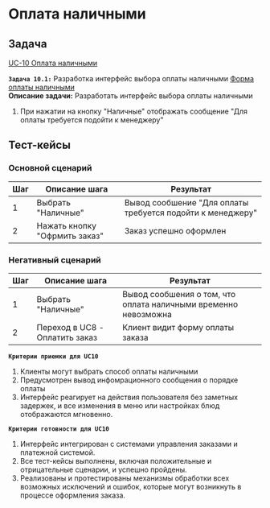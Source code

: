 # Оплата наличными

## Задача

[UC-10 Оплата наличными](../req.md#uc10)

**`Задача 10.1:`** Разработка интерфейс выбора оплаты наличными [Форма оплаты наличными](../uix.md#wf10)
<br>
**Описание задачи:** Разработать интерфейс выбора оплаты наличными

1. При нажатии на кнопку "Наличные" отображать сообщение "Для оплаты требуется подойти к менеджеру"


## Тест-кейсы

###  Основной сценарий

| Шаг | Описание шага                            | Результат                                                          |
|-----|------------------------------------------|--------------------------------------------------------------------|
| 1   | Выбрать "Наличные"                       | Вывод сообшение "Для оплаты требуется подойти к менеджеру"         |
| 2   | Нажать кнопку "Офрмить заказ"            | Заказ успешно оформлен                                             |

### Негативный сценарий

| Шаг | Описание шага                            | Результат                                                          |
|-----|------------------------------------------|--------------------------------------------------------------------|
| 1   | Выбрать "Наличные"                       | Вывод сообшения о том, что оплата наличными временно невозможна    |
| 2   | Переход в UC8 - Оплатить заказ           | Клиент видит форму оплаты заказа                                   |

**`Критерии приемки для UC10`**

1. Клиенты могут выбрать способ оплаты наличными
2. Предусмотрен вывод инфомрационного сообщения о порядке оплаты
3. Интерфейс реагирует на действия пользователя без заметных задержек, и все изменения в меню или настройках блюд отображаются мгновенно.

**`Критерии готовности для UC10`**

1. Интерфейс интегрирован с системами управления заказами и платежной системой.
2. Все тест-кейсы выполнены, включая положительные и отрицательные сценарии, и успешно пройдены.
3. Реализованы и протестированы механизмы обработки всех возможных исключений и ошибок, которые могут возникнуть в процессе оформления заказа. 
